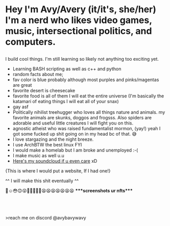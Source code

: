 # <p>Hey I'm Avy/Avery (it/it's, she/her) I'm a nerd who likes video games, music, intersectional politics, and computers.<br>
I build cool things. I'm still learning so likely not anything too exciting yet.</p>

 - Learning BASH scripting as well as c++ and python
 - random facts about me;
 - fav color is blue probably although most purples and pinks/magentas are great
 - favorite desert is cheesecake
 - favorite food is all of them I will eat the entire universe (I'm basically the katamari of eating things I will eat all of your snax)
 - gay asf
 - Politically nihilist treehugger who loves all things nature and animals. my favorite animals are skunks, doggos and frogsss. Also spiders are adorable and useful little creatures I will fight you on this.
 - agnostic atheist who was raised fundamentalist mormon, (yay!) yeah I got some fucked up shit going on in my head bc of that. 😅
 - I love stargazing and the night breeze.
 - I use ArchBTW the best linux FYI
 - I would make a homelab but I am broke and unemployed :-(
 - I make music as well u.u
 - [Here's my soundcloud if u even care](https://soundcloud.com/avery-z-384520467) xD<br>
 
{This is where I would put a website, If I had one!}</p>
^^ I will make this shit eventually ^^</p>
<p>
🥺☺️😳😊😝🐶🤙🏳️‍🌈🤭😫😫😫😫😫😫😫  <strong>***screenshots ur nfts***</strong><br>
<br>
<br>
<br>
<br>
>reach me on discord @avybavywavy<br>
</p>
<!---
Avybavywavy/Avybavywavy is a ✨ special ✨ repository because its `README.md` (this file) appears on your GitHub profile.
You can click the Preview link to take a look at your changes.
--->
